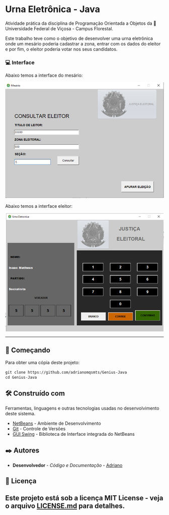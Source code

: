 # Urna Eletrônica - Java

Atividade prática da disciplina de Programação Orientada a Objetos da 🏫 Universidade Federal de Viçosa - Campus Florestal. 

Este trabalho teve como o objetivo de desenvolver uma urna eletrônica onde um mesário poderia cadastrar a zona, entrar com os dados do eleitor e por fim, o eleitor poderia votar nos seus candidatos. 

### 💻 Interface 

Abaixo temos a interface  do mesário:

![](readme/tela01.png)

Abaixo temos a interface eleitor:

![](readme/tela02.png)


********************************************


## 🚀 Começando

Para obter uma cópia deste projeto:

```shell
git clone https://github.com/adrianomqsmts/Genius-Java
cd Genius-Java
```
## 🛠️ Construído com

Ferramentas, linguagens e outras tecnologias usadas no desenvolvimento deste sistema.

* [NetBeans](https://netbeans.apache.org/) - Ambiente de Desenvolvimento
* [Git](https://git-scm.com/) - Controle de Versões
* [GUI Swing](https://docs.oracle.com/javase/tutorial/uiswing/learn/index.html) - Biblioteca de Interface integrada do NetBeans

## ✒️ Autores

* **Desenvolvedor** - *Código e Documentação* - [Adriano](https://github.com/adrianomqsmts)

## 📄 Licença

Este projeto está sob a licença MIT License - veja o arquivo [LICENSE.md](https://github.com/adrianomqsmts/Genius-Java/blob/master/LICENSE) para detalhes.
---
